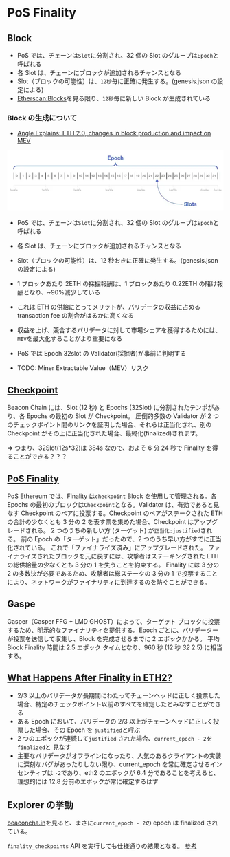 # PoS Finality

## Block

- PoS では、チェーンは`Slot`に分割され、32 個の Slot のグループは`Epoch`と呼ばれる
- 各 Slot は、チェーンにブロックが追加されるチャンスとなる
- Slot（ブロックの可能性）は、`12秒`毎に正確に発生する。(genesis.json の設定による)
- [Etherscan:Blocks](https://etherscan.io/blocks)を見る限り、`12秒`毎に新しい Block が生成されている

### Block の生成について

- [Angle Explains: ETH 2.0, changes in block production and impact on MEV](https://blog.angle.money/angle-explains-eth-2-0-changes-in-block-production-and-impact-on-mev-f9c6f353c6bd)

![eth2 epoch slot](https://raw.githubusercontent.com/hiromaily/documents/main/images/eth2_epoch_slot.webp "eth2 epoch slot")

- PoS では、チェーンは`Slot`に分割され、32 個の Slot のグループは`Epoch`と呼ばれる
- 各 Slot は、チェーンにブロックが追加されるチャンスとなる
- Slot（ブロックの可能性）は、12 秒おきに正確に発生する。(genesis.json の設定による)
- 1 ブロックあたり 2ETH の採掘報酬は、1 ブロックあたり 0.22ETH の賭け報酬となり、~90%減少している
- これは ETH の供給にとってメリットが、バリデータの収益に占める transaction fee の割合がはるかに高くなる
- 収益を上げ、競合するバリデータに対して市場シェアを獲得するためには、`MEV`を最大化することがより重要になる
- PoS では Epoch 32slot の Validator(採掘者)が事前に判明する

- TODO: Miner Extractable Value（MEV）リスク

## [Checkpoint](https://ethereum.org/se/glossary/#checkpoint)

Beacon Chain には、Slot (12 秒) と Epochs (32Slot) に分割されたテンポがあり、各 Epochs の最初の Slot が Checkpoint。 圧倒的多数の Validator が 2 つのチェックポイント間のリンクを証明した場合、それらは正当化され、別の Checkpoint がその上に正当化された場合、最終化(finalized)されます。

=> つまり、32Slot(12s\*32)は 384s なので、およそ 6 分 24 秒で Finality を得ることができる？？？

## [PoS Finality](https://ethereum.org/en/developers/docs/consensus-mechanisms/pos/#finality)

PoS Ethereum では、Finality は`checkpoint` Block を使用して管理される。各 Epochs の最初のブロックは`Checkpoint`となる。Validator は、有効であると見なす Checkpoint のペアに投票する。Checkpoint のペアがステークされた ETH の合計の少なくとも 3 分の 2 を表す票を集めた場合、Checkpoint はアップグレードされる。 2 つのうちの新しい方 (ターゲット) が`正当化:justified`される。 前の Epoch の「ターゲット」だったので、2 つのうち早い方がすでに正当化されている。 これで「ファイナライズ済み」にアップグレードされた。 ファイナライズされたブロックを元に戻すには、攻撃者はステーキングされた ETH の総供給量の少なくとも 3 分の 1 を失うことを約束する。 Finality には 3 分の 2 の多数決が必要であるため、攻撃者は総ステークの 3 分の 1 で投票することにより、ネットワークがファイナリティに到達するのを防ぐことができる。

## Gaspe

Gasper（Casper FFG + LMD GHOST）によって、ターゲット ブロックに投票するため、明示的なファイナリティを提供する。Epoch ごとに、バリデーターが投票を送信して収集し、Block を完成させるまでに 2 エポックかかる。
平均 Block Finality 時間は 2.5 エポック タイムとなり、960 秒 (12 秒 _32_ 2.5) に相当する。

## [What Happens After Finality in ETH2?](https://hackmd.io/@prysmaticlabs/finality)

- 2/3 以上のバリデータが長期間にわたってチェーンヘッドに正しく投票した場合、特定のチェックポイント以前のすべてを確定したとみなすことができる
- ある Epoch において、バリデータの 2/3 以上がチェーンヘッドに正しく投票した場合、その Epoch を `justified`と呼ぶ
- 2 つのエポックが連続して`justified` された場合、`current_epoch - 2`を`finalized`と 見なす
- 主要なバリデータがオフラインになったり、人気のあるクライアントの実装に深刻なバグがあったりしない限り、current_epoch を常に確定させるインセンティブは `-2`であり、eth2 のエポックが 6.4 分であることを考えると、理想的には 12.8 分前のエポックが常に確定するはず

## Explorer の挙動

[beaconcha.in](https://beaconcha.in/epochs)を見ると、まさに`current_epoch - 2`の epoch は finalized されている。

`finality_checkpoints` API を実行しても仕様通りの結果となる。
[参考](./beacon-api.md)
